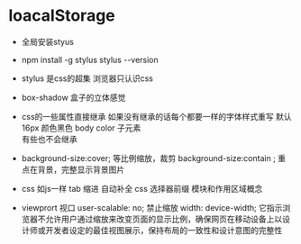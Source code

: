 # loacalStorage 
- 全局安装styus
- npm install -g stylus
stylus --version

- stylus 是css的超集
  浏览器只认识css

- box-shadow 盒子的立体感觉 

- css的一些属性直接继承
  如果没有继承的话每个都要一样的字体样式重写
  默认 16px 颜色黑色 
  body color 子元素  
  有些也不会继承
  
- background-size:cover; 等比例缩放，裁剪
  background-size:contain ; 重点在背景，完整显示背景图片
- css 如js一样
   tab 缩进 自动补全 css 选择器前缀
   模块和作用区域概念

- viewprort 视口
  user-scalable: no; 禁止缩放
  width: device-width;
  它指示浏览器不允许用户通过缩放来改变页面的显示比例，确保网页在移动设备上以设计师或开发者设定的最佳视图展示，保持布局的一致性和设计意图的完整性